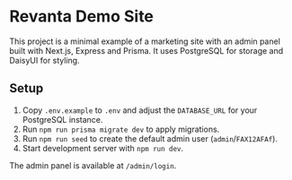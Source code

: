 # Revanta Demo Site

This project is a minimal example of a marketing site with an admin panel built with Next.js, Express and Prisma. It uses PostgreSQL for storage and DaisyUI for styling.

## Setup

1. Copy `.env.example` to `.env` and adjust the `DATABASE_URL` for your PostgreSQL instance.
2. Run `npm run prisma migrate dev` to apply migrations.
3. Run `npm run seed` to create the default admin user (`admin`/`FAX12AFAf`).
4. Start development server with `npm run dev`.

The admin panel is available at `/admin/login`.
